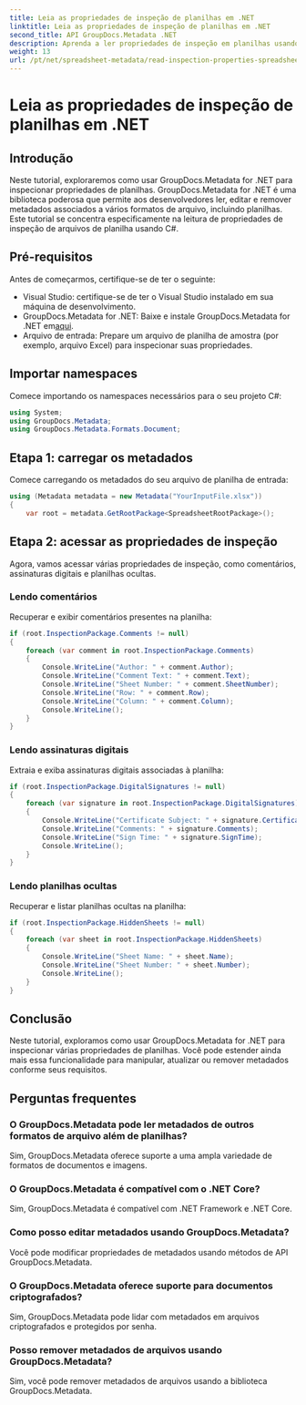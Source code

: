 ```yaml
---
title: Leia as propriedades de inspeção de planilhas em .NET
linktitle: Leia as propriedades de inspeção de planilhas em .NET
second_title: API GroupDocs.Metadata .NET
description: Aprenda a ler propriedades de inspeção em planilhas usando GroupDocs.Metadata for .NET. Acesse comentários, assinaturas digitais e planilhas ocultas sem esforço.
weight: 13
url: /pt/net/spreadsheet-metadata/read-inspection-properties-spreadsheets/
---
```


# Leia as propriedades de inspeção de planilhas em .NET

## Introdução
Neste tutorial, exploraremos como usar GroupDocs.Metadata for .NET para inspecionar propriedades de planilhas. GroupDocs.Metadata for .NET é uma biblioteca poderosa que permite aos desenvolvedores ler, editar e remover metadados associados a vários formatos de arquivo, incluindo planilhas. Este tutorial se concentra especificamente na leitura de propriedades de inspeção de arquivos de planilha usando C#.
## Pré-requisitos
Antes de começarmos, certifique-se de ter o seguinte:
- Visual Studio: certifique-se de ter o Visual Studio instalado em sua máquina de desenvolvimento.
-  GroupDocs.Metadata for .NET: Baixe e instale GroupDocs.Metadata for .NET em[aqui](https://releases.groupdocs.com/metadata/net/).
- Arquivo de entrada: Prepare um arquivo de planilha de amostra (por exemplo, arquivo Excel) para inspecionar suas propriedades.

## Importar namespaces
Comece importando os namespaces necessários para o seu projeto C#:
```csharp
using System;
using GroupDocs.Metadata;
using GroupDocs.Metadata.Formats.Document;
```
## Etapa 1: carregar os metadados
Comece carregando os metadados do seu arquivo de planilha de entrada:
```csharp
using (Metadata metadata = new Metadata("YourInputFile.xlsx"))
{
    var root = metadata.GetRootPackage<SpreadsheetRootPackage>();
```
## Etapa 2: acessar as propriedades de inspeção
Agora, vamos acessar várias propriedades de inspeção, como comentários, assinaturas digitais e planilhas ocultas.
### Lendo comentários
Recuperar e exibir comentários presentes na planilha:
```csharp
if (root.InspectionPackage.Comments != null)
{
    foreach (var comment in root.InspectionPackage.Comments)
    {
        Console.WriteLine("Author: " + comment.Author);
        Console.WriteLine("Comment Text: " + comment.Text);
        Console.WriteLine("Sheet Number: " + comment.SheetNumber);
        Console.WriteLine("Row: " + comment.Row);
        Console.WriteLine("Column: " + comment.Column);
        Console.WriteLine();
    }
}
```
### Lendo assinaturas digitais
Extraia e exiba assinaturas digitais associadas à planilha:
```csharp
if (root.InspectionPackage.DigitalSignatures != null)
{
    foreach (var signature in root.InspectionPackage.DigitalSignatures)
    {
        Console.WriteLine("Certificate Subject: " + signature.CertificateSubject);
        Console.WriteLine("Comments: " + signature.Comments);
        Console.WriteLine("Sign Time: " + signature.SignTime);
        Console.WriteLine();
    }
}
```
### Lendo planilhas ocultas
Recuperar e listar planilhas ocultas na planilha:
```csharp
if (root.InspectionPackage.HiddenSheets != null)
{
    foreach (var sheet in root.InspectionPackage.HiddenSheets)
    {
        Console.WriteLine("Sheet Name: " + sheet.Name);
        Console.WriteLine("Sheet Number: " + sheet.Number);
        Console.WriteLine();
    }
}
```

## Conclusão
Neste tutorial, exploramos como usar GroupDocs.Metadata for .NET para inspecionar várias propriedades de planilhas. Você pode estender ainda mais essa funcionalidade para manipular, atualizar ou remover metadados conforme seus requisitos.

## Perguntas frequentes
### O GroupDocs.Metadata pode ler metadados de outros formatos de arquivo além de planilhas?
Sim, GroupDocs.Metadata oferece suporte a uma ampla variedade de formatos de documentos e imagens.
### O GroupDocs.Metadata é compatível com o .NET Core?
Sim, GroupDocs.Metadata é compatível com .NET Framework e .NET Core.
### Como posso editar metadados usando GroupDocs.Metadata?
Você pode modificar propriedades de metadados usando métodos de API GroupDocs.Metadata.
### O GroupDocs.Metadata oferece suporte para documentos criptografados?
Sim, GroupDocs.Metadata pode lidar com metadados em arquivos criptografados e protegidos por senha.
### Posso remover metadados de arquivos usando GroupDocs.Metadata?
Sim, você pode remover metadados de arquivos usando a biblioteca GroupDocs.Metadata.